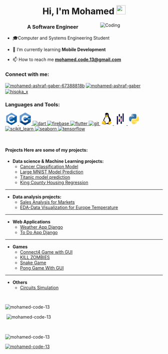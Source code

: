 <h1 align="center">Hi, I'm Mohamed <img src="https://media.giphy.com/media/hvRJCLFzcasrR4ia7z/giphy.gif" width="29px" height="29px"></h1>

<img align="right" alt="Coding" width="200" src="https://media.giphy.com/media/Ws6T5PN7wHv3cY8xy8/giphy.gif">

<h3 align="center">A Software Engineer</h3>

- 🎓Computer and Systems Engineering Student

- 🌱 I’m currently learning **Mobile Development**

- 📫 How to reach me **mohamed.code.13@gmail.com**

<h3 align="left">Connect with me:</h3>
<p align="left">
<a href="https://linkedin.com/in/mohamed-ashraf-gaber-67388818b" target="blank"><img align="center" src="https://raw.githubusercontent.com/rahuldkjain/github-profile-readme-generator/master/src/images/icons/Social/linked-in-alt.svg" alt="mohamed-ashraf-gaber-67388818b" height="30" width="40" /></a>
<a href="https://stackoverflow.com/users/12802557" target="blank"><img align="center" src="https://raw.githubusercontent.com/rahuldkjain/github-profile-readme-generator/master/src/images/icons/Social/stack-overflow.svg" alt="mohamed-ashraf-gaber" height="30" width="40" /></a>
<a href="https://www.leetcode.com/Hisoka_x" target="blank"><img align="center" src="https://raw.githubusercontent.com/rahuldkjain/github-profile-readme-generator/master/src/images/icons/Social/leet-code.svg" alt="hisoka_x" height="30" width="40" /></a>
</p>

<h3 align="left">Languages and Tools:</h3>
<p align="left"> <a href="https://www.cprogramming.com/" target="_blank" rel="noreferrer"> <img src="https://raw.githubusercontent.com/devicons/devicon/master/icons/c/c-original.svg" alt="c" width="40" height="40"/> </a> <a href="https://www.w3schools.com/cpp/" target="_blank" rel="noreferrer"> <img src="https://raw.githubusercontent.com/devicons/devicon/master/icons/cplusplus/cplusplus-original.svg" alt="cplusplus" width="40" height="40"/> </a> <a href="https://dart.dev" target="_blank" rel="noreferrer"> <img src="https://www.vectorlogo.zone/logos/dartlang/dartlang-icon.svg" alt="dart" width="40" height="40"/> </a> <a href="https://firebase.google.com/" target="_blank" rel="noreferrer"> <img src="https://www.vectorlogo.zone/logos/firebase/firebase-icon.svg" alt="firebase" width="40" height="40"/> </a> <a href="https://flutter.dev" target="_blank" rel="noreferrer"> <img src="https://www.vectorlogo.zone/logos/flutterio/flutterio-icon.svg" alt="flutter" width="40" height="40"/> </a> <a href="https://git-scm.com/" target="_blank" rel="noreferrer"> <img src="https://www.vectorlogo.zone/logos/git-scm/git-scm-icon.svg" alt="git" width="40" height="40"/> </a> <a href="https://www.linux.org/" target="_blank" rel="noreferrer"> <img src="https://raw.githubusercontent.com/devicons/devicon/master/icons/linux/linux-original.svg" alt="linux" width="40" height="40"/> </a> <a href="https://pandas.pydata.org/" target="_blank" rel="noreferrer"> <img src="https://raw.githubusercontent.com/devicons/devicon/2ae2a900d2f041da66e950e4d48052658d850630/icons/pandas/pandas-original.svg" alt="pandas" width="40" height="40"/> </a> <a href="https://www.python.org" target="_blank" rel="noreferrer"> <img src="https://raw.githubusercontent.com/devicons/devicon/master/icons/python/python-original.svg" alt="python" width="40" height="40"/> </a> <a href="https://scikit-learn.org/" target="_blank" rel="noreferrer"> <img src="https://upload.wikimedia.org/wikipedia/commons/0/05/Scikit_learn_logo_small.svg" alt="scikit_learn" width="40" height="40"/> </a> <a href="https://seaborn.pydata.org/" target="_blank" rel="noreferrer"> <img src="https://seaborn.pydata.org/_images/logo-mark-lightbg.svg" alt="seaborn" width="40" height="40"/> </a> <a href="https://www.tensorflow.org" target="_blank" rel="noreferrer"> <img src="https://www.vectorlogo.zone/logos/tensorflow/tensorflow-icon.svg" alt="tensorflow" width="40" height="40"/> </a> </p>

<br><h4>**Projects** Here are some of my projects:</h4>

- **Data science & Machine Learning projects:**
  - [Cancer Classification Model](https://github.com/Mohamed-code-13/Cancer-Classification-Model)
  - [Large MNIST Model Prediction](https://github.com/Mohamed-code-13/Large-MNIST-Model-Prediction)
  - [Titanic model prediction](https://github.com/Mohamed-code-13/Titanic_model_prediction)
  - [King County Housing Regression](https://github.com/Mohamed-code-13/KC-Housing-Regression)

---

- **Data analysis projects:**
  - [Sales Analysis for Markets](https://github.com/Mohamed-code-13/Sales-Analysis-for-Markets)
  - [EDA-Data Visualization for Europe Temperature](https://github.com/Mohamed-code-13/EDA-DataVisualization-SimpleModel-for-EuropeTemperature)

---

- **Web Applications**
  - [Weather App Django](https://github.com/Mohamed-code-13/Weather-APP-DJANGO)
  - [To Do App Django](https://github.com/Mohamed-code-13/To-Do-APP)

---

- **Games**
  - [Connect4 Game with GUI](https://github.com/Mohamed-code-13/Connect4-Game-with-GUI)
  - [KILL ZOMBIES](https://github.com/Mohamed-code-13/KILL-ZOMBIES)
  - [Snake Game](https://github.com/Mohamed-code-13/Snake_Game)
  - [Pong Game With GUI](https://github.com/Mohamed-code-13/Pong_Game_With_GUI)

---

- **Others**
  - [Circuits Simulation](https://github.com/Mohamed-code-13/Circuits_Simulation)

<br>
<p><img align="left" src="https://github-readme-stats.vercel.app/api/top-langs?username=mohamed-code-13&show_icons=true&locale=en&layout=compact" alt="mohamed-code-13" /></p>

<br>
<p>&nbsp;<img align="center" src="https://github-readme-stats.vercel.app/api?username=mohamed-code-13&show_icons=true&theme=tokyonight&locale=en" alt="mohamed-code-13" /></p>
<br>

<p><img align="center" src="https://github-readme-streak-stats.herokuapp.com/?user=mohamed-code-13&" alt="mohamed-code-13" /></p>

<p align="left"> <a href="https://github.com/ryo-ma/github-profile-trophy"><img src="https://github-profile-trophy.vercel.app/?username=mohamed-code-13" alt="mohamed-code-13" /></a> </p>
